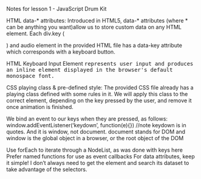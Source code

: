 Notes for lesson 1 - JavaScript Drum Kit

HTML data-* attributes: Introduced in HTML5, data-* attributes (where * can be anything you want)allow us to store custom data on any HTML element. Each div.key (<div class="key" data-key="...">) and audio element in the provided HTML file has a data-key attribute which corresponds with a keyboard button.

HTML Keyboard Input Element <kbd> represents user input and produces an inline element displayed in the browser's default monospace font.

CSS playing class & pre-defined style: The provided CSS file already has a playing class defined with some rules in it. We will apply this class to the correct element, depending on the key pressed by the user, and remove it once animation is finished.

We bind an event to our keys when they are pressed, as follows:
window.addEventListener(‘keydown’, function(e){}) //note keydown is in quotes. And it is window, not document.
document stands for DOM
and window is the global object in a browser, or the root object of the DOM

Use forEach to iterate through a NodeList, as was done with keys here
Prefer named functions for use as event callbacks
For data attributes, keep it simple! I don’t always need to get the element and search its dataset to take advantage of the selectors.